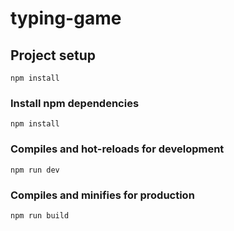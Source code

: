 # typing-game

## Project setup
```
npm install
```

### Install npm dependencies
```
npm install
```
### Compiles and hot-reloads for development
```
npm run dev
```

### Compiles and minifies for production
```
npm run build
```
